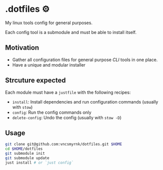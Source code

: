 # .dotfiles ⚙️

My linux tools config for general purposes.

Each config tool is a submodule and must be able to install itself.

## Motivation

- Gather all configuration files for general purpose _CLI_ tools in one place.
- Have a unique and modular installer

## Strcuture expected

Each module must have a `justfile` with the following recipes:

- `install`: Install dependencies and run configuration commands (usually with `stow`)
- `config`: Run the config commands only
- `delete-config`: Undo the config (usually with `stow -D`)

## Usage

```bash
git clone git@github.com:vncsmyrnk/dotfiles.git $HOME
cd $HOME/dotfiles
git submodule init
git submodule update
just install # or `just config`
```
